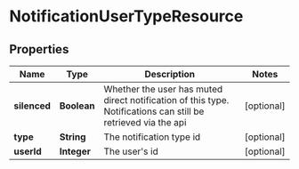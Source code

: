 
# NotificationUserTypeResource

## Properties
Name | Type | Description | Notes
------------ | ------------- | ------------- | -------------
**silenced** | **Boolean** | Whether the user has muted direct notification of this type. Notifications can still be retrieved via the api |  [optional]
**type** | **String** | The notification type id |  [optional]
**userId** | **Integer** | The user&#39;s id |  [optional]



